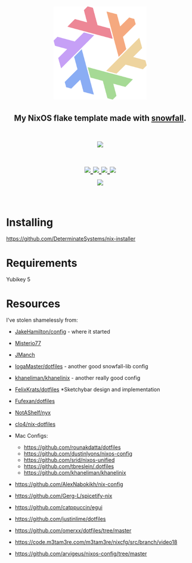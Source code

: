 <h1 align="center"> <img src="./.github/assets/flake.webp" width="250px"/></h1>
<h2 align="center">My NixOS flake template made with <a href="https://github.com/snowfallorg/lib">snowfall</a>.</h2>

<h1 align="center">
<a href='#'><img src="https://raw.githubusercontent.com/catppuccin/catppuccin/main/assets/palette/macchiato.png" width="600px"/></a>
  <br>
  <br>
  <div>
    <a href="https://github.com/sini/construct.nix/issues">
        <img src="https://img.shields.io/github/issues/sini/construct.nix?color=fab387&labelColor=303446&style=for-the-badge">
    </a>
    <a href="https://github.com/sini/construct.nix/stargazers">
        <img src="https://img.shields.io/github/stars/sini/construct.nix?color=ca9ee6&labelColor=303446&style=for-the-badge">
    </a>
    <a href="https://github.com/sini/construct.nix">
        <img src="https://img.shields.io/github/repo-size/sini/construct.nix?color=ea999c&labelColor=303446&style=for-the-badge">
    </a>
    <a href="https://github.com/sini/construct.nix/blob/main/.github/LICENCE">
        <img src="https://img.shields.io/static/v1.svg?style=for-the-badge&label=License&message=GPL-3&logoColor=ca9ee6&colorA=313244&colorB=cba6f7"/>
    </a>
    <br>
    </div>
        <img href="https://builtwithnix.org" src="https://builtwithnix.org/badge.svg"/>
   </h1>
   <br>

# Installing

https://github.com/DeterminateSystems/nix-installer

# Requirements
Yubikey 5

# Resources

I've stolen shamelessly from:

- [JakeHamilton/config](https://github.com/jakehamilton/config) - where it started
- [Misterio77](https://github.com/Misterio77/nix-config/)
- [JManch](https://github.com/JManch/nixos)
- [IogaMaster/dotfiles](https://github.com/IogaMaster/dotfiles/) - another good snowfall-lib config
- [khaneliman/khanelinix](https://github.com/khaneliman/khanelinix) - another really good config
- [FelixKrats/dotfiles](https://github.com/FelixKratz/dotfiles) \*Sketchybar
  design and implementation
- [Fufexan/dotfiles](https://github.com/fufexan/dotfiles)
- [NotAShelf/nyx](https://github.com/NotAShelf/nyx)
- [clo4/nix-dotfiles](https://github.com/clo4/nix-dotfiles)
- Mac Configs:

  - https://github.com/rounakdatta/dotfiles
  - https://github.com/dustinlyons/nixos-config
  - https://github.com/srid/nixos-unified
  - https://github.com/tbreslein/.dotfiles
  - https://github.com/khaneliman/khanelinix

- https://github.com/AlexNabokikh/nix-config
- https://github.com/Gerg-L/spicetify-nix
- https://github.com/catppuccin/egui
- https://github.com/justinlime/dotfiles
- https://github.com/omerxx/dotfiles/tree/master
- https://code.m3tam3re.com/m3tam3re/nixcfg/src/branch/video18
- https://github.com/arvigeus/nixos-config/tree/master
